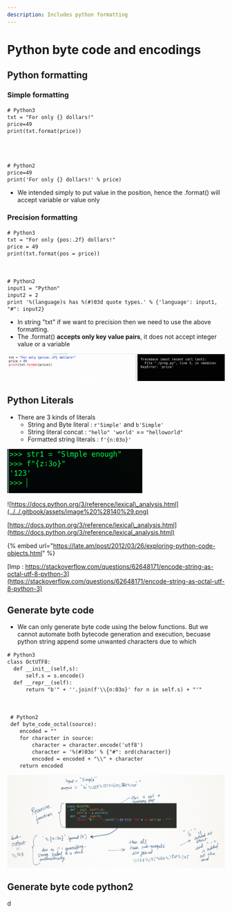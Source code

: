 ```yaml
---
description: Includes python formatting
---
```


# Python byte code and encodings

## Python formatting

### Simple formatting

```text
# Python3
txt = "For only {} dollars!"
price=49
print(txt.format(price))




# Python2
price=49
print('For only {} dollars!' % price)
```

* We intended simply to put value in the position, hence the .format\(\) will accept variable or value only

### Precision formatting

```text
# Python3
txt = "For only {pos:.2f} dollars!"
price = 49
print(txt.format(pos = price))



# Python2
input1 = "Python"
input2 = 2
print '%(language)s has %(#)03d quote types.' % {'language': input1, "#": input2}
```

* In string "txt" if we want to precision then we need to use the above formatting.
* The .format\(\) **accepts only key value pairs**, it does not accept integer value or a variable

![Error example because .format\(\) accepts key:value pairs](../../.gitbook/assets/image%20%28139%29.png)



## Python Literals

* There are 3 kinds of literals
  * String and Byte literal : `r'Simple'` and `b'Simple'`
  * String literal concat : `"hello" 'world'` == `"helloworld"`
  * Formatted string literals : `f'{n:03o}'`

![Formatted string literals](../../.gitbook/assets/image%20%28142%29.png)

![https://docs.python.org/3/reference/lexical\_analysis.html](../../.gitbook/assets/image%20%28140%29.png)

[https://docs.python.org/3/reference/lexical\_analysis.html](https://docs.python.org/3/reference/lexical_analysis.html)

{% embed url="https://late.am/post/2012/03/26/exploring-python-code-objects.html" %}

[Imp : https://stackoverflow.com/questions/62648171/encode-string-as-octal-utf-8-python-3](https://stackoverflow.com/questions/62648171/encode-string-as-octal-utf-8-python-3)

## Generate byte code

* We can only generate byte code using the below functions. But we cannot automate both bytecode generation and execution, becuase python string append some unwanted characters due to which 

```text
# Python3
class OctUTF8:
  def __init__(self,s):
      self.s = s.encode()
  def __repr__(self):
      return "b'" + ''.join(f'\\{n:03o}' for n in self.s) + "'"
 
 
 
 # Python2
 def byte_code_octal(source):
	encoded = ""
	for character in source:
		character = character.encode('utf8')
		character = '%(#)03o' % {"#": ord(character)}
		encoded = encoded + "\\" + character
	return encoded
```

![](../../.gitbook/assets/image%20%28145%29.png)

## Generate byte code python2

d



